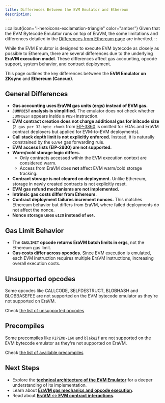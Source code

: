```yaml
---
title: Differences Between the EVM Emulator and Ethereum
description:
---
```

::callout{icon="i-heroicons-exclamation-triangle" color="amber"}
Given that the EVM Bytecode Emulator runs on top of EraVM, the some limitations and differences detailed in
the [Differences from Ethereum page](../../70.differences/10.evm-instructions.md) are inherited.
::

While the EVM Emulator is designed to execute EVM bytecode as closely as possible to Ethereum, there are several differences due
to the underlying **EraVM execution model**.
These differences affect gas accounting, opcode support, system behavior, and contract deployment.

This page outlines the key differences between the **EVM Emulator on ZKsync** and **Ethereum (Cancun)**.

## General Differences

- **Gas accounting uses EraVM gas units (ergs) instead of EVM gas.**
- **`JUMPDEST` analysis is simplified.** The emulator does not check whether `JUMPDEST` appears inside a `PUSH` instruction.
- **EVM contract creation does not charge additional gas for initcode size** (`2 gas per 32-byte chunk` from
  [EIP-3860](https://eips.ethereum.org/EIPS/eip-3860) is omitted for EOAs and EraVM contract deployers but applied for EVM-to-EVM deployments).
- **Call stack depth limit is not explicitly enforced.** Instead, it is naturally constrained by the `63/64` gas forwarding rule.
- **EVM access lists (EIP-2930) are not supported.**
- **Warm/cold storage logic differs.**
  - Only contracts accessed within the EVM execution context are considered warm.
  - Access from EraVM does **not** affect EVM warm/cold storage tracking.
- **Contract storage is not cleared on deployment.** Unlike Ethereum, storage in newly created contracts is not explicitly reset.
- **EVM gas refund mechanisms are not implemented.**
- **Intrinsic gas costs differ from Ethereum.**
- **Contract deployment failures increment nonces.** This matches Ethereum behavior but differs from EraVM,
  where failed deployments do not affect the nonce.
- **Nonce storage uses `u128` instead of `u64`.**

## Gas Limit Behavior

- The **`GASLIMIT` opcode returns EraVM batch limits in ergs**, not the Ethereum gas limit.
- **Gas costs differ across opcodes.** Since EVM execution is emulated, each EVM instruction
  requires multiple EraVM instructions, increasing overall execution costs.

## Unsupported opcodes

Some opcodes like CALLCODE, SELFDESTRUCT, BLOBHASH and BLOBBASEFEE are not supported
on the EVM bytecode emulator as they're not supported on EraVM.

Check [the list of unsupported opcodes](../../differences/evm-instructions)

## Precompiles

Some precompiles like `RIPEMD-160` and `blake2f` are not supported on the EVM bytecode
emulator as they're not supported on EraVM.

Check [the list of available precompiles](../../differences/pre-compiles)

## Next Steps

- Explore the **[technical architecture of the EVM Emulator](./technical-details.md)** for a deeper understanding of its implementation.
- Learn about **[EraVM gas mechanics and opcode execution](./gas-and-opcodes.md)**.
- Read about **[EraVM ↔ EVM contract interactions](./era-evm-interactions.md)**.
